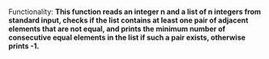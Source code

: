 Functionality: **This function reads an integer n and a list of n integers from standard input, checks if the list contains at least one pair of adjacent elements that are not equal, and prints the minimum number of consecutive equal elements in the list if such a pair exists, otherwise prints -1.**